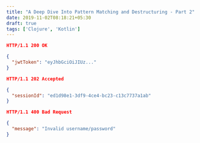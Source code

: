```yaml
---
title: "A Deep Dive Into Pattern Matching and Destructuring - Part 2"
date: 2019-11-02T08:18:21+05:30
draft: true
tags: ['Clojure', 'Kotlin']
---
```


```json
HTTP/1.1 200 OK

{
  "jwtToken": "eyJhbGciOiJIUz..."
}
```

```json
HTTP/1.1 202 Accepted

{
  "sessionId": "ed1d98e1-3df9-4ce4-bc23-c13c7737a1ab"
}
```

```json
HTTP/1.1 400 Bad Request

{
  "message": "Invalid username/password"
}
```